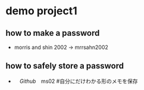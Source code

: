 # demo project1

## how to make a password
- morris and shin 2002 -> mrrsahn2002

## how to safely store a password
- 　*Github*　ms02 #自分にだけわかる形のメモを保存
